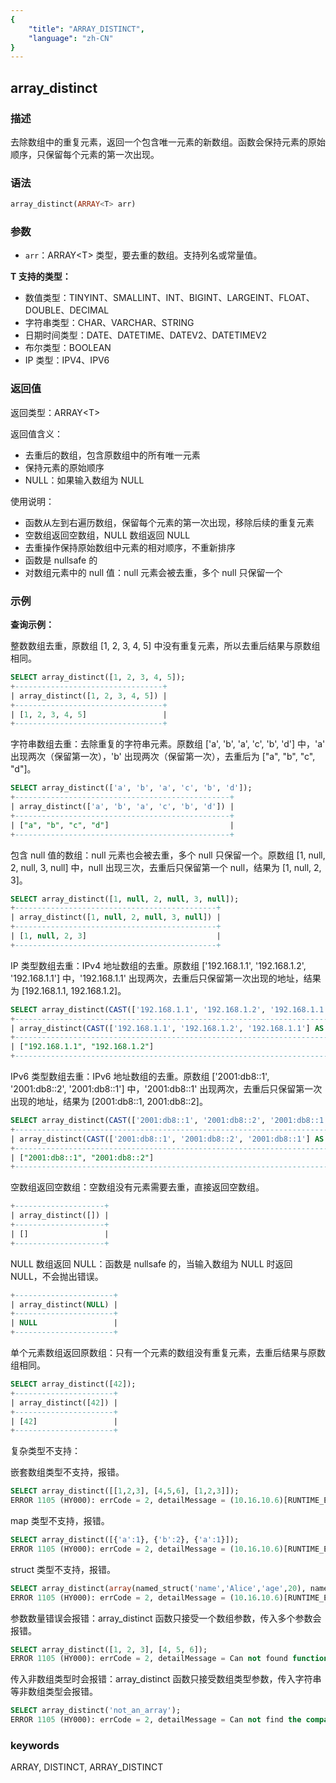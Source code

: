 ```yaml
---
{
    "title": "ARRAY_DISTINCT",
    "language": "zh-CN"
}
---
```


## array_distinct

<version since="2.0.0">


</version>

### 描述

去除数组中的重复元素，返回一个包含唯一元素的新数组。函数会保持元素的原始顺序，只保留每个元素的第一次出现。

### 语法

```sql
array_distinct(ARRAY<T> arr)
```

### 参数

- `arr`：ARRAY\<T> 类型，要去重的数组。支持列名或常量值。

**T 支持的类型：**
- 数值类型：TINYINT、SMALLINT、INT、BIGINT、LARGEINT、FLOAT、DOUBLE、DECIMAL
- 字符串类型：CHAR、VARCHAR、STRING
- 日期时间类型：DATE、DATETIME、DATEV2、DATETIMEV2
- 布尔类型：BOOLEAN
- IP 类型：IPV4、IPV6

### 返回值

返回类型：ARRAY\<T>

返回值含义：
- 去重后的数组，包含原数组中的所有唯一元素
- 保持元素的原始顺序
- NULL：如果输入数组为 NULL

使用说明：
- 函数从左到右遍历数组，保留每个元素的第一次出现，移除后续的重复元素
- 空数组返回空数组，NULL 数组返回 NULL
- 去重操作保持原始数组中元素的相对顺序，不重新排序
- 函数是 nullsafe 的
- 对数组元素中的 null 值：null 元素会被去重，多个 null 只保留一个

### 示例

**查询示例：**

整数数组去重，原数组 [1, 2, 3, 4, 5] 中没有重复元素，所以去重后结果与原数组相同。
```sql
SELECT array_distinct([1, 2, 3, 4, 5]);
+---------------------------------+
| array_distinct([1, 2, 3, 4, 5]) |
+---------------------------------+
| [1, 2, 3, 4, 5]                 |
+---------------------------------+
```

字符串数组去重：去除重复的字符串元素。原数组 ['a', 'b', 'a', 'c', 'b', 'd'] 中，'a' 出现两次（保留第一次），'b' 出现两次（保留第一次），去重后为 ["a", "b", "c", "d"]。
```sql
SELECT array_distinct(['a', 'b', 'a', 'c', 'b', 'd']);
+------------------------------------------------+
| array_distinct(['a', 'b', 'a', 'c', 'b', 'd']) |
+------------------------------------------------+
| ["a", "b", "c", "d"]                           |
+------------------------------------------------+
```

包含 null 值的数组：null 元素也会被去重，多个 null 只保留一个。原数组 [1, null, 2, null, 3, null] 中，null 出现三次，去重后只保留第一个 null，结果为 [1, null, 2, 3]。
```sql
SELECT array_distinct([1, null, 2, null, 3, null]);
+---------------------------------------------+
| array_distinct([1, null, 2, null, 3, null]) |
+---------------------------------------------+
| [1, null, 2, 3]                             |
+---------------------------------------------+
```

IP 类型数组去重：IPv4 地址数组的去重。原数组 ['192.168.1.1', '192.168.1.2', '192.168.1.1'] 中，'192.168.1.1' 出现两次，去重后只保留第一次出现的地址，结果为 [192.168.1.1, 192.168.1.2]。
```sql
SELECT array_distinct(CAST(['192.168.1.1', '192.168.1.2', '192.168.1.1'] AS ARRAY<IPV4>));
+------------------------------------------------------------------------------------+
| array_distinct(CAST(['192.168.1.1', '192.168.1.2', '192.168.1.1'] AS ARRAY<IPV4>)) |
+------------------------------------------------------------------------------------+
| ["192.168.1.1", "192.168.1.2"]                                                     |
+------------------------------------------------------------------------------------+
```

IPv6 类型数组去重：IPv6 地址数组的去重。原数组 ['2001:db8::1', '2001:db8::2', '2001:db8::1'] 中，'2001:db8::1' 出现两次，去重后只保留第一次出现的地址，结果为 [2001:db8::1, 2001:db8::2]。
```sql
SELECT array_distinct(CAST(['2001:db8::1', '2001:db8::2', '2001:db8::1'] AS ARRAY<IPV6>));
+------------------------------------------------------------------------------------+
| array_distinct(CAST(['2001:db8::1', '2001:db8::2', '2001:db8::1'] AS ARRAY<IPV6>)) |
+------------------------------------------------------------------------------------+
| ["2001:db8::1", "2001:db8::2"]                                                     |
+------------------------------------------------------------------------------------+
```

空数组返回空数组：空数组没有元素需要去重，直接返回空数组。
```sql
+--------------------+
| array_distinct([]) |
+--------------------+
| []                 |
+--------------------+
```

NULL 数组返回 NULL：函数是 nullsafe 的，当输入数组为 NULL 时返回 NULL，不会抛出错误。
```sql
+----------------------+
| array_distinct(NULL) |
+----------------------+
| NULL                 |
+----------------------+
```

单个元素数组返回原数组：只有一个元素的数组没有重复元素，去重后结果与原数组相同。
```sql
SELECT array_distinct([42]);
+----------------------+
| array_distinct([42]) |
+----------------------+
| [42]                 |
+----------------------+
```

复杂类型不支持：

嵌套数组类型不支持，报错。
```sql
SELECT array_distinct([[1,2,3], [4,5,6], [1,2,3]]);
ERROR 1105 (HY000): errCode = 2, detailMessage = (10.16.10.6)[RUNTIME_ERROR]execute failed or unsupported types for function array_distinct(Array(Nullable(Array(Nullable(TINYINT)))))
```

map 类型不支持，报错。
```sql
SELECT array_distinct([{'a':1}, {'b':2}, {'a':1}]);
ERROR 1105 (HY000): errCode = 2, detailMessage = (10.16.10.6)[RUNTIME_ERROR]execute failed or unsupported types for function array_distinct(Array(Nullable(Map(Nullable(String), Nullable(TINYINT)))))
```

struct 类型不支持，报错。
```sql
SELECT array_distinct(array(named_struct('name','Alice','age',20), named_struct('name','Bob','age',30), named_struct('name','Alice','age',20)));
ERROR 1105 (HY000): errCode = 2, detailMessage = (10.16.10.6)[RUNTIME_ERROR]execute failed or unsupported types for function array_distinct(Array(Nullable(Struct(name:Nullable(String), age:Nullable(TINYINT)))))
```

参数数量错误会报错：array_distinct 函数只接受一个数组参数，传入多个参数会报错。
```sql
SELECT array_distinct([1, 2, 3], [4, 5, 6]);
ERROR 1105 (HY000): errCode = 2, detailMessage = Can not found function 'array_distinct' which has 2 arity. Candidate functions are: [array_distinct(Expression)]
```

传入非数组类型时会报错：array_distinct 函数只接受数组类型参数，传入字符串等非数组类型会报错。
```sql
SELECT array_distinct('not_an_array');
ERROR 1105 (HY000): errCode = 2, detailMessage = Can not find the compatibility function signature: array_distinct(VARCHAR(12))
```

### keywords

ARRAY, DISTINCT, ARRAY_DISTINCT 